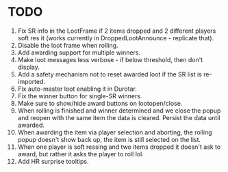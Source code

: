 # TODO

1. Fix SR info in the LootFrame if 2 items dropped and 2 different players soft res it (works currently in DroppedLootAnnounce - replicate that).
2. Disable the loot frame when rolling.
3. Add awarding support for multiple winners.
4. Make loot messages less verbose - if below threshold, then don't display.
5. Add a safety mechanism not to reset awarded loot if the SR list is re-imported.
6. Fix auto-master loot enabling it in Durotar.
7. Fix the winner button for single-SR winners.
8. Make sure to show/hide award buttons on lootopen/close.
9. When rolling is finished and winner determined and we close the popup and reopen with the same item the data is cleared. Persist the data until awarded.
10. When awarding the item via player selection and aborting, the rolling popup doesn't show back up, the item is still selected on the list.
11. When one player is soft ressing and two items dropped it doesn't ask to award, but rather it asks the player to roll lol.
12. Add HR surprise tooltips.
